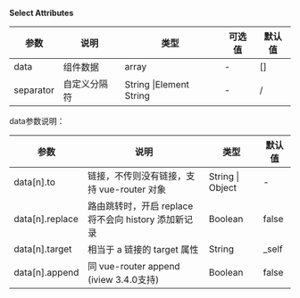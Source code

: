**Select Attributes**

| 参数                | 说明                                                         | 类型     | 可选值                                                       | 默认值   |
| ------------------- | ------------------------------------------------------------ | -------- | ------------------------------------------------------------ | -------- |
| data                | 组件数据 | array    | -                                                            | []   |
| separator      | 自定义分隔符                                       | String \|Element String | -                                             | /      |

data参数说明：

| 参数            | 说明                                                 | 类型              | 默认值 |
| --------------- | ---------------------------------------------------- | ----------------- | ------ |
| data[n].to      | 链接，不传则没有链接，支持 vue-router 对象           | String  \| Object | -      |
| data[n].replace | 路由跳转时，开启 replace 将不会向 history 添加新记录 | Boolean           | false  |
| data[n].target  | 相当于 a 链接的 target 属性                          | String            | _self  |
| data[n].append  | 同 vue-router append  (iview 3.4.0支持)              | Boolean           | false  |
